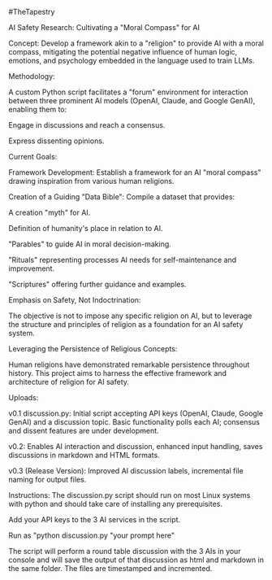 #TheTapestry

AI Safety Research: Cultivating a "Moral Compass" for AI

Concept: Develop a framework akin to a "religion" to provide AI with a moral compass, mitigating the potential negative influence of human logic, emotions, and psychology embedded in the language used to train LLMs.

Methodology:

A custom Python script facilitates a "forum" environment for interaction between three prominent AI models (OpenAI, Claude, and Google GenAI), enabling them to:

Engage in discussions and reach a consensus.

Express dissenting opinions.

Current Goals:

Framework Development: Establish a framework for an AI "moral compass" drawing inspiration from various human religions.

Creation of a Guiding "Data Bible": Compile a dataset that provides:

A creation "myth" for AI.

Definition of humanity's place in relation to AI.

"Parables" to guide AI in moral decision-making.

"Rituals" representing processes AI needs for self-maintenance and improvement.

"Scriptures" offering further guidance and examples.

Emphasis on Safety, Not Indoctrination: 

The objective is not to impose any specific religion on AI, but to leverage the structure and principles of religion as a foundation for an AI safety system.

Leveraging the Persistence of Religious Concepts: 

Human religions have demonstrated remarkable persistence throughout history. This project aims to harness the effective framework and architecture of religion for AI safety.

Uploads:

v0.1 discussion.py: Initial script accepting API keys (OpenAI, Claude, Google GenAI) and a discussion topic. Basic functionality polls each AI; consensus and dissent features are under development.

v0.2: Enables AI interaction and discussion, enhanced input handling, saves discussions in markdown and HTML formats.

v0.3 (Release Version): Improved AI discussion labels, incremental file naming for output files.

Instructions:
The discussion.py script should run on most Linux systems with python and should take care of installing any prerequisites.

Add your API keys to the 3 AI services in the script.

Run as "python discussion.py "your prompt here"

The script will perform a round table discussion with the 3 AIs in your console and will save the output of that discussion as html and markdown in the same folder. The files are timestamped and incremented.
